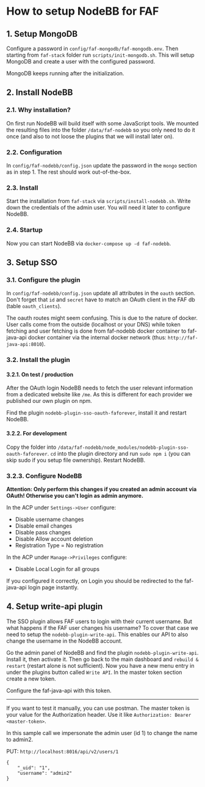 # How to setup NodeBB for FAF

## 1. Setup MongoDB
Configure a password in `config/faf-mongodb/faf-mongodb.env`. Then starting from `faf-stack` folder run 
`scripts/init-mongodb.sh`. This will setup MongoDB and create a user with the configured password.

MongoDB keeps running after the initialization.


## 2. Install NodeBB

### 2.1. Why installation?
On first run NodeBB will build itself with some JavaScript tools. We mounted the resulting files into the folder
`/data/faf-nodebb` so you only need to do it once (and also to not loose the plugins that we will install later on).


### 2.2. Configuration
In `config/faf-nodebb/config.json` update the password in the `mongo` section as in step 1. The rest should work
out-of-the-box.

### 2.3. Install
Start the installation from `faf-stack` via `scripts/install-nodebb.sh`.
Write down the credentials of the admin user. You will need it later to configure NodeBB.

### 2.4. Startup
Now you can start NodeBB via `docker-compose up -d faf-nodebb`.


## 3. Setup SSO

### 3.1. Configure the plugin
In `config/faf-nodebb/config.json` update all attributes in the `oauth` section. Don't forget that `id` and `secret` 
have to match an OAuth client in the FAF db (table `oauth_clients`).

The oauth routes might seem confusing. This is due to the nature of docker. User calls come from the outside (localhost
or your DNS) while token fetching and user fetching is done from faf-nodebb docker container to faf-java-api docker 
container via the internal docker network (thus: `http://faf-java-api:8010`).


### 3.2. Install the plugin

#### 3.2.1. On test / production
After the OAuth login NodeBB needs to fetch the user relevant information from a dedicated website like `/me`. As this
is different for each provider we published our own plugin on npm.

Find the plugin `nodebb-plugin-sso-oauth-faforever`, install it and restart NodeBB.

#### 3.2.2. For development
Copy the folder into `/data/faf-nodebb/node_modules/nodebb-plugin-sso-oauth-faforever`. `cd` into the plugin directory
and run `sudo npm i` (you can skip sudo if you setup file ownership). Restart NodeBB.

### 3.2.3. Configure NodeBB
**Attention: Only perform this changes if you created an admin account via OAuth! Otherwise you can't login as admin
anymore.**

In the ACP under `Settings->User` configure:
 -  Disable username changes
 -  Disable email changes
 -  Disable pass changes
 -  Disable Allow account deletion
 -  Registration Type = No registration
 
 In the ACP under `Manage->Privileges` configure:
 - Disable Local Login for all groups

If you configured it correctly, on Login you should be redirected to the faf-java-api login page instantly.


## 4. Setup write-api plugin
The SSO plugin allows FAF users to login with their current username. But what happens if the FAF user changes his
username? To cover that case we need to setup the `nodebb-plugin-write-api`. This enables our API to also change the
username in the NodeBB account.

Go the admin panel of NodeBB and find the plugin `nodebb-plugin-write-api`. Install it, then activate it. Then go back
to the main dashboard and `rebuild & restart` (restart alone is not sufficient). Now you have a new menu entry in under
the plugins button called `Write API`. In the master token section create a new token.

Configure the faf-java-api with this token.

---------

If you want to test it manually, you can use postman. The master token is your value for the Authorization header.
Use it like `Authorization: Bearer <master-token>`.

In this sample call we impersonate the admin user (id 1) to change the name to admin2.

PUT: `http://localhost:8016/api/v2/users/1`
```
{
   	"_uid": "1",
   	"username": "admin2"
}
```